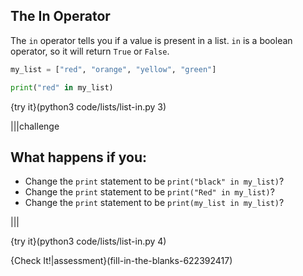 ## The In Operator

The `in` operator tells you if a value is present in a list. `in` is a boolean operator, so it will return `True` or `False`.

```python
my_list = ["red", "orange", "yellow", "green"]

print("red" in my_list)
```

{try it}(python3 code/lists/list-in.py 3)

|||challenge
## What happens if you:
* Change the `print` statement to be `print("black" in my_list)`?
* Change the `print` statement to be `print("Red" in my_list)`?
* Change the `print` statement to be `print(my_list in my_list)`?

|||

{try it}(python3 code/lists/list-in.py 4)

{Check It!|assessment}(fill-in-the-blanks-622392417)
